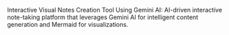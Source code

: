 Interactive Visual Notes Creation Tool Using Gemini AI:
AI-driven interactive note-taking platform that leverages
Gemini AI for intelligent content generation and Mermaid for
visualizations.
